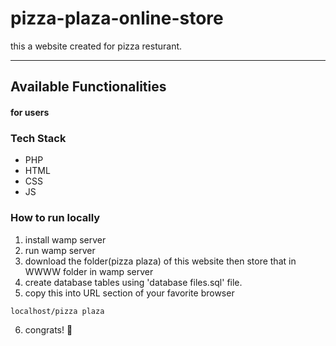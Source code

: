 # pizza-plaza-online-store

this a website created for pizza resturant.
***
## Available Functionalities 
#### for users

### Tech Stack
* PHP
* HTML
* CSS
* JS
 
### How to run locally
1. install wamp server
2. run wamp server
3. download the folder(pizza plaza) of this website then store that in WWWW folder in wamp server
4. create database tables using 'database files.sql' file.
5. copy this into URL section of your favorite browser
```
localhost/pizza plaza
```
6. congrats! 🥳
